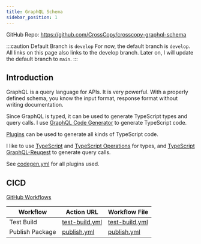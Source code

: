 ```yaml
---
title: GraphQL Schema
sidebar_position: 1
---
```


GitHub Repo: https://github.com/CrossCopy/crosscopy-graphql-schema

:::caution Default Branch is `develop`
For now, the default branch is `develop`. All links on this page also links to the develop branch. Later on, I will update the default branch to `main`.
:::

## Introduction

GraphQL is a query language for APIs. It is very powerful. With a properly defined schema, you know the input format, response format without writing documentation.

Since GraphQL is typed, it can be used to generate TypeScript types and query calls. I use [GraphQL Code Generator](https://www.graphql-code-generator.com/) to generate TypeScript code.

[Plugins](https://www.graphql-code-generator.com/plugins) can be used to generate all kinds of TypeScript code.

I like to use [TypeScript](https://www.graphql-code-generator.com/plugins/typescript) and [TypeScript Operations](https://www.graphql-code-generator.com/plugins/typescript-operations) for types, and [TypeScript GraphQL-Reuqest](https://www.graphql-code-generator.com/plugins/typescript-graphql-request) to generate query calls.

See [codegen.yml](https://github.com/CrossCopy/crosscopy-graphql-schema/blob/develop/codegen.yml) for all plugins used.

## CICD

[GitHub Workflows](https://github.com/CrossCopy/crosscopy-graphql-schema/tree/develop/.github/workflows)

| Workflow        | Action URL                                                                                                         | Workflow File                                                                                              |
| --------------- | ------------------------------------------------------------------------------------------------------------------ | ---------------------------------------------------------------------------------------------------------- |
| Test Build      | [test-build.yml](https://github.com/CrossCopy/crosscopy-graphql-schema/actions/workflows/test-build.yml) | [test-build.yml](https://github.com/CrossCopy/crosscopy-graphql-schema/blob/develop/.github/workflows/test-build.yml)   |
| Publish Package | [publish.yml](https://github.com/CrossCopy/crosscopy-graphql-schema/actions/workflows/publish.yml)       | [publish.yml](https://github.com/CrossCopy/crosscopy-graphql-schema/blob/develop/.github/workflows/publish.yml) |
